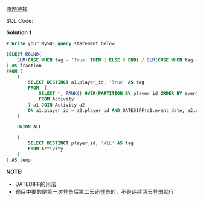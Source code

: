 [原题链接](https://leetcode-cn.com/problems/game-play-analysis-iv/)

SQL Code:

**Solution 1**

```sql
# Write your MySQL query statement below

SELECT ROUND(
    SUM(CASE WHEN tag = 'True' THEN 1 ELSE 0 END) / SUM(CASE WHEN tag = 'ALL' THEN 1 ELSE 0 END), 2
) AS fraction
FROM (
    (
        SELECT DISTINCT a1.player_id, 'True' AS tag
        FROM  (
            SELECT *, RANK() OVER(PARTITION BY player_id ORDER BY event_date) AS login_rnk
            FROM Activity
        ) a1 JOIN Activity a2
        ON a1.player_id = a2.player_id AND DATEDIFF(a1.event_date, a2.event_date) = -1 AND login_rnk = 1
    )

    UNION ALL

    (
        SELECT DISTINCT player_id, 'ALL' AS tag
        FROM Activity
    )
) AS temp
```
**NOTE:**
- DATEDIFF的用法
- 题目中要的是第一次登录后第二天还登录的，不是连续两天登录就行

